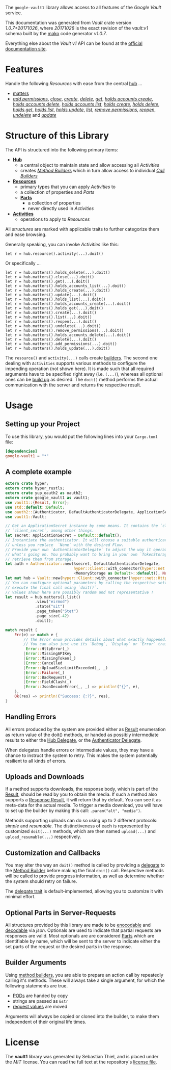 <!---
DO NOT EDIT !
This file was generated automatically from 'src/mako/api/README.md.mako'
DO NOT EDIT !
-->
The `google-vault1` library allows access to all features of the *Google Vault* service.

This documentation was generated from *Vault* crate version *1.0.7+20171026*, where *20171026* is the exact revision of the *vault:v1* schema built by the [mako](http://www.makotemplates.org/) code generator *v1.0.7*.

Everything else about the *Vault* *v1* API can be found at the
[official documentation site](https://developers.google.com/vault).
# Features

Handle the following *Resources* with ease from the central [hub](https://docs.rs/google-vault1/1.0.7+20171026/google_vault1/struct.Vault.html) ... 

* [matters](https://docs.rs/google-vault1/1.0.7+20171026/google_vault1/struct.Matter.html)
 * [*add permissions*](https://docs.rs/google-vault1/1.0.7+20171026/google_vault1/struct.MatterAddPermissionCall.html), [*close*](https://docs.rs/google-vault1/1.0.7+20171026/google_vault1/struct.MatterCloseCall.html), [*create*](https://docs.rs/google-vault1/1.0.7+20171026/google_vault1/struct.MatterCreateCall.html), [*delete*](https://docs.rs/google-vault1/1.0.7+20171026/google_vault1/struct.MatterDeleteCall.html), [*get*](https://docs.rs/google-vault1/1.0.7+20171026/google_vault1/struct.MatterGetCall.html), [*holds accounts create*](https://docs.rs/google-vault1/1.0.7+20171026/google_vault1/struct.MatterHoldAccountCreateCall.html), [*holds accounts delete*](https://docs.rs/google-vault1/1.0.7+20171026/google_vault1/struct.MatterHoldAccountDeleteCall.html), [*holds accounts list*](https://docs.rs/google-vault1/1.0.7+20171026/google_vault1/struct.MatterHoldAccountListCall.html), [*holds create*](https://docs.rs/google-vault1/1.0.7+20171026/google_vault1/struct.MatterHoldCreateCall.html), [*holds delete*](https://docs.rs/google-vault1/1.0.7+20171026/google_vault1/struct.MatterHoldDeleteCall.html), [*holds get*](https://docs.rs/google-vault1/1.0.7+20171026/google_vault1/struct.MatterHoldGetCall.html), [*holds list*](https://docs.rs/google-vault1/1.0.7+20171026/google_vault1/struct.MatterHoldListCall.html), [*holds update*](https://docs.rs/google-vault1/1.0.7+20171026/google_vault1/struct.MatterHoldUpdateCall.html), [*list*](https://docs.rs/google-vault1/1.0.7+20171026/google_vault1/struct.MatterListCall.html), [*remove permissions*](https://docs.rs/google-vault1/1.0.7+20171026/google_vault1/struct.MatterRemovePermissionCall.html), [*reopen*](https://docs.rs/google-vault1/1.0.7+20171026/google_vault1/struct.MatterReopenCall.html), [*undelete*](https://docs.rs/google-vault1/1.0.7+20171026/google_vault1/struct.MatterUndeleteCall.html) and [*update*](https://docs.rs/google-vault1/1.0.7+20171026/google_vault1/struct.MatterUpdateCall.html)




# Structure of this Library

The API is structured into the following primary items:

* **[Hub](https://docs.rs/google-vault1/1.0.7+20171026/google_vault1/struct.Vault.html)**
    * a central object to maintain state and allow accessing all *Activities*
    * creates [*Method Builders*](https://docs.rs/google-vault1/1.0.7+20171026/google_vault1/trait.MethodsBuilder.html) which in turn
      allow access to individual [*Call Builders*](https://docs.rs/google-vault1/1.0.7+20171026/google_vault1/trait.CallBuilder.html)
* **[Resources](https://docs.rs/google-vault1/1.0.7+20171026/google_vault1/trait.Resource.html)**
    * primary types that you can apply *Activities* to
    * a collection of properties and *Parts*
    * **[Parts](https://docs.rs/google-vault1/1.0.7+20171026/google_vault1/trait.Part.html)**
        * a collection of properties
        * never directly used in *Activities*
* **[Activities](https://docs.rs/google-vault1/1.0.7+20171026/google_vault1/trait.CallBuilder.html)**
    * operations to apply to *Resources*

All *structures* are marked with applicable traits to further categorize them and ease browsing.

Generally speaking, you can invoke *Activities* like this:

```Rust,ignore
let r = hub.resource().activity(...).doit()
```

Or specifically ...

```ignore
let r = hub.matters().holds_delete(...).doit()
let r = hub.matters().close(...).doit()
let r = hub.matters().get(...).doit()
let r = hub.matters().holds_accounts_list(...).doit()
let r = hub.matters().holds_create(...).doit()
let r = hub.matters().update(...).doit()
let r = hub.matters().holds_list(...).doit()
let r = hub.matters().holds_accounts_create(...).doit()
let r = hub.matters().holds_get(...).doit()
let r = hub.matters().create(...).doit()
let r = hub.matters().list(...).doit()
let r = hub.matters().reopen(...).doit()
let r = hub.matters().undelete(...).doit()
let r = hub.matters().remove_permissions(...).doit()
let r = hub.matters().holds_accounts_delete(...).doit()
let r = hub.matters().delete(...).doit()
let r = hub.matters().add_permissions(...).doit()
let r = hub.matters().holds_update(...).doit()
```

The `resource()` and `activity(...)` calls create [builders][builder-pattern]. The second one dealing with `Activities` 
supports various methods to configure the impending operation (not shown here). It is made such that all required arguments have to be 
specified right away (i.e. `(...)`), whereas all optional ones can be [build up][builder-pattern] as desired.
The `doit()` method performs the actual communication with the server and returns the respective result.

# Usage

## Setting up your Project

To use this library, you would put the following lines into your `Cargo.toml` file:

```toml
[dependencies]
google-vault1 = "*"
```

## A complete example

```Rust
extern crate hyper;
extern crate hyper_rustls;
extern crate yup_oauth2 as oauth2;
extern crate google_vault1 as vault1;
use vault1::{Result, Error};
use std::default::Default;
use oauth2::{Authenticator, DefaultAuthenticatorDelegate, ApplicationSecret, MemoryStorage};
use vault1::Vault;

// Get an ApplicationSecret instance by some means. It contains the `client_id` and 
// `client_secret`, among other things.
let secret: ApplicationSecret = Default::default();
// Instantiate the authenticator. It will choose a suitable authentication flow for you, 
// unless you replace  `None` with the desired Flow.
// Provide your own `AuthenticatorDelegate` to adjust the way it operates and get feedback about 
// what's going on. You probably want to bring in your own `TokenStorage` to persist tokens and
// retrieve them from storage.
let auth = Authenticator::new(&secret, DefaultAuthenticatorDelegate,
                              hyper::Client::with_connector(hyper::net::HttpsConnector::new(hyper_rustls::TlsClient::new())),
                              <MemoryStorage as Default>::default(), None);
let mut hub = Vault::new(hyper::Client::with_connector(hyper::net::HttpsConnector::new(hyper_rustls::TlsClient::new())), auth);
// You can configure optional parameters by calling the respective setters at will, and
// execute the final call using `doit()`.
// Values shown here are possibly random and not representative !
let result = hub.matters().list()
             .view("eirmod")
             .state("sit")
             .page_token("Stet")
             .page_size(-42)
             .doit();

match result {
    Err(e) => match e {
        // The Error enum provides details about what exactly happened.
        // You can also just use its `Debug`, `Display` or `Error` traits
         Error::HttpError(_)
        |Error::MissingAPIKey
        |Error::MissingToken(_)
        |Error::Cancelled
        |Error::UploadSizeLimitExceeded(_, _)
        |Error::Failure(_)
        |Error::BadRequest(_)
        |Error::FieldClash(_)
        |Error::JsonDecodeError(_, _) => println!("{}", e),
    },
    Ok(res) => println!("Success: {:?}", res),
}

```
## Handling Errors

All errors produced by the system are provided either as [Result](https://docs.rs/google-vault1/1.0.7+20171026/google_vault1/enum.Result.html) enumeration as return value of 
the doit() methods, or handed as possibly intermediate results to either the 
[Hub Delegate](https://docs.rs/google-vault1/1.0.7+20171026/google_vault1/trait.Delegate.html), or the [Authenticator Delegate](https://docs.rs/yup-oauth2/*/yup_oauth2/trait.AuthenticatorDelegate.html).

When delegates handle errors or intermediate values, they may have a chance to instruct the system to retry. This 
makes the system potentially resilient to all kinds of errors.

## Uploads and Downloads
If a method supports downloads, the response body, which is part of the [Result](https://docs.rs/google-vault1/1.0.7+20171026/google_vault1/enum.Result.html), should be
read by you to obtain the media.
If such a method also supports a [Response Result](https://docs.rs/google-vault1/1.0.7+20171026/google_vault1/trait.ResponseResult.html), it will return that by default.
You can see it as meta-data for the actual media. To trigger a media download, you will have to set up the builder by making
this call: `.param("alt", "media")`.

Methods supporting uploads can do so using up to 2 different protocols: 
*simple* and *resumable*. The distinctiveness of each is represented by customized 
`doit(...)` methods, which are then named `upload(...)` and `upload_resumable(...)` respectively.

## Customization and Callbacks

You may alter the way an `doit()` method is called by providing a [delegate](https://docs.rs/google-vault1/1.0.7+20171026/google_vault1/trait.Delegate.html) to the 
[Method Builder](https://docs.rs/google-vault1/1.0.7+20171026/google_vault1/trait.CallBuilder.html) before making the final `doit()` call. 
Respective methods will be called to provide progress information, as well as determine whether the system should 
retry on failure.

The [delegate trait](https://docs.rs/google-vault1/1.0.7+20171026/google_vault1/trait.Delegate.html) is default-implemented, allowing you to customize it with minimal effort.

## Optional Parts in Server-Requests

All structures provided by this library are made to be [enocodable](https://docs.rs/google-vault1/1.0.7+20171026/google_vault1/trait.RequestValue.html) and 
[decodable](https://docs.rs/google-vault1/1.0.7+20171026/google_vault1/trait.ResponseResult.html) via *json*. Optionals are used to indicate that partial requests are responses 
are valid.
Most optionals are are considered [Parts](https://docs.rs/google-vault1/1.0.7+20171026/google_vault1/trait.Part.html) which are identifiable by name, which will be sent to 
the server to indicate either the set parts of the request or the desired parts in the response.

## Builder Arguments

Using [method builders](https://docs.rs/google-vault1/1.0.7+20171026/google_vault1/trait.CallBuilder.html), you are able to prepare an action call by repeatedly calling it's methods.
These will always take a single argument, for which the following statements are true.

* [PODs][wiki-pod] are handed by copy
* strings are passed as `&str`
* [request values](https://docs.rs/google-vault1/1.0.7+20171026/google_vault1/trait.RequestValue.html) are moved

Arguments will always be copied or cloned into the builder, to make them independent of their original life times.

[wiki-pod]: http://en.wikipedia.org/wiki/Plain_old_data_structure
[builder-pattern]: http://en.wikipedia.org/wiki/Builder_pattern
[google-go-api]: https://github.com/google/google-api-go-client

# License
The **vault1** library was generated by Sebastian Thiel, and is placed 
under the *MIT* license.
You can read the full text at the repository's [license file][repo-license].

[repo-license]: https://github.com/Byron/google-apis-rsblob/master/LICENSE.md
